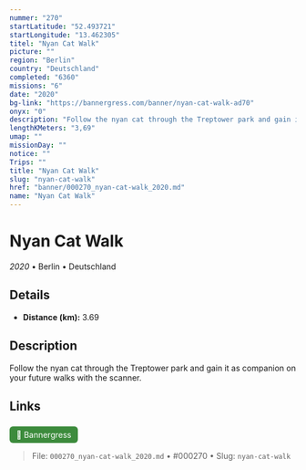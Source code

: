 ```yaml
---
nummer: "270"
startLatitude: "52.493721"
startLongitude: "13.462305"
titel: "Nyan Cat Walk"
picture: ""
region: "Berlin"
country: "Deutschland"
completed: "6360"
missions: "6"
date: "2020"
bg-link: "https://bannergress.com/banner/nyan-cat-walk-ad70"
onyx: "0"
description: "Follow the nyan cat through the Treptower park and gain it as companion on your future walks with the scanner."
lengthKMeters: "3,69"
umap: ""
missionDay: ""
notice: ""
Trips: ""
title: "Nyan Cat Walk"
slug: "nyan-cat-walk"
href: "banner/000270_nyan-cat-walk_2020.md"
name: "Nyan Cat Walk"
---
```

# Nyan Cat Walk

*2020* • Berlin • Deutschland





## Details
- **Distance (km):** 3.69






## Description
Follow the nyan cat through the Treptower park and gain it as companion on your future walks with the scanner.



## Links
<a href="https://bannergress.com/banner/nyan-cat-walk-ad70" style="display:inline-block;margin:6px 8px 0 0;padding:6px 12px;background:#3c8b3c;color:#fff;text-decoration:none;border-radius:6px;">🔗 Bannergress</a>




> File: `000270_nyan-cat-walk_2020.md` • #000270 • Slug: `nyan-cat-walk`
